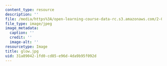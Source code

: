 ```yaml
---
content_type: resource
description: ''
file: /media/https%3A/open-learning-course-data-rc.s3.amazonaws.com/2-00b-toy-product-design-spring-2008/31a890421fd0cd85e96d4da9b95f092d_glow.jpg
file_type: image/jpeg
image_metadata:
  caption: ''
  credit: ''
  image-alt: ''
resourcetype: Image
title: glow.jpg
uid: 31a89042-1fd0-cd85-e96d-4da9b95f092d
---
```

